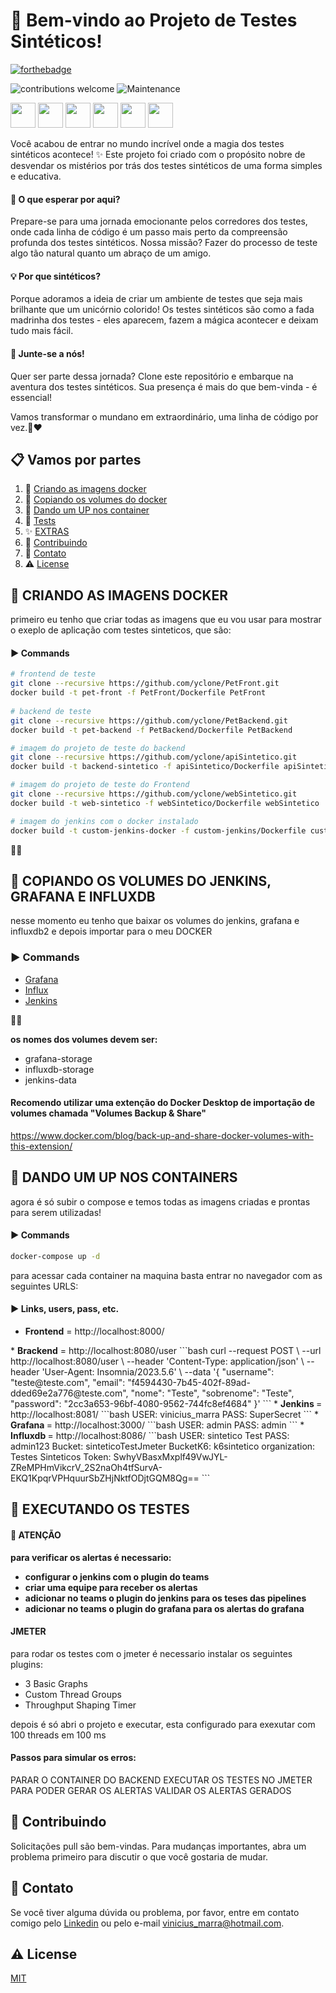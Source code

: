 # 🚀 Bem-vindo ao Projeto de Testes Sintéticos!
[![forthebadge](http://forthebadge.com/images/badges/built-with-love.svg)](http://forthebadge.com)

![contributions welcome](https://img.shields.io/badge/contributions-welcome-brightgreen.svg?style=flat) ![Maintenance](https://img.shields.io/badge/Maintained%3F-yes-green.svg)

<img loading="" src="https://www.svgviewer.dev/static-svgs/34448/docker.svg" width="40" height="40"/> <img loading="" src="https://www.svgrepo.com/show/184143/java.svg" width="40" height="40"/> <img loading="" src="https://www.svgrepo.com/show/333604/spring-boot.svg" width="40" height="40"/> <img loading="" src="https://www.svgrepo.com/download/353625/cucumber.svg" width="40" height="40"/> <img loading="" src="https://www.svgrepo.com/show/373699/jenkins.svg" width="40" height="40"/> <img loading="" src="https://www.svgrepo.com/show/448457/grafana.svg" width="40" height="40"/>


Você acabou de entrar no mundo incrível onde a magia dos testes sintéticos acontece! ✨ Este projeto foi criado com o propósito nobre de desvendar os mistérios por trás dos testes sintéticos de uma forma simples e educativa.

#### 🧪 O que esperar por aqui?
Prepare-se para uma jornada emocionante pelos corredores dos testes, onde cada linha de código é um passo mais perto da compreensão profunda dos testes sintéticos. Nossa missão? Fazer do processo de teste algo tão natural quanto um abraço de um amigo.

#### 💡 Por que sintéticos?
Porque adoramos a ideia de criar um ambiente de testes que seja mais brilhante que um unicórnio colorido! Os testes sintéticos são como a fada madrinha dos testes - eles aparecem, fazem a mágica acontecer e deixam tudo mais fácil.

#### 🎉 Junte-se a nós!
Quer ser parte dessa jornada? Clone este repositório e embarque na aventura dos testes sintéticos. Sua presença é mais do que bem-vinda - é essencial!

Vamos transformar o mundano em extraordinário, uma linha de código por vez.🚀❤️




## 📋 Vamos por partes

1. 🐳 [Criando as imagens docker](#criando-as-imagens-docker)
2. 📅 [Copiando os volumes do docker](#copiando-volumes)
3. 🚀 [Dando um UP nos container](#dandoup-containers)
4. 🧪 [Tests](#tests)
5. ✨ [EXTRAS](#EXTRAS)
6. 🤝 [Contribuindo](#Contribuindo)
7. 👀 [Contato](#Contato)
7. ⚠️ [License](#License)

</n>
</n>

## <a name="criando-as-imagens-docker">🐳 CRIANDO AS IMAGENS DOCKER</a>

primeiro eu tenho que criar todas as imagens que eu vou usar para mostrar o exeplo de aplicação com testes sinteticos, que são:

#### ▶️ Commands
```bash
# frontend de teste
git clone --recursive https://github.com/yclone/PetFront.git
docker build -t pet-front -f PetFront/Dockerfile PetFront
	
# backend de teste
git clone --recursive https://github.com/yclone/PetBackend.git
docker build -t pet-backend -f PetBackend/Dockerfile PetBackend

# imagem do projeto de teste do backend
git clone --recursive https://github.com/yclone/apiSintetico.git
docker build -t backend-sintetico -f apiSintetico/Dockerfile apiSintetico

# imagem do projeto de teste do Frontend
git clone --recursive https://github.com/yclone/webSintetico.git
docker build -t web-sintetico -f webSintetico/Dockerfile webSintetico

# imagem do jenkins com o docker instalado
docker build -t custom-jenkins-docker -f custom-jenkins/Dockerfile custom-jenkins

```
🚀🚀
</n>
</n>
## <a name="copiando-volumes">📅 COPIANDO OS VOLUMES DO JENKINS, GRAFANA E INFLUXDB </a>

nesse momento eu tenho que baixar os volumes do jenkins, grafana e influxdb2 e depois importar para o meu DOCKER

### ▶️ Commands

* [Grafana](https://drive.google.com/file/d/1SiQxVrVLUx7LflFvbiwStCKKiaq-J3BC/view?usp=drive_link) 
* [Influx](https://drive.google.com/file/d/1XbzbeLVHQ9ky2vzD5KxN-8781WHn6-F-/view?usp=drive_link) 
* [Jenkins](https://drive.google.com/file/d/1XLAzddXAj-428q-YE7Taa9JG2vrQGd7W/view?usp=drive_link) 

🚀🚀


<b> os nomes dos volumes devem ser: </b>
* grafana-storage
* influxdb-storage
* jenkins-data

#### Recomendo utilizar uma extenção do Docker Desktop de importação de volumes chamada "Volumes Backup & Share"
https://www.docker.com/blog/back-up-and-share-docker-volumes-with-this-extension/
</n>
</n>

## <a name="dandoup-containers">🚀 DANDO UM UP NOS CONTAINERS </a>

agora é só subir o compose e temos todas as imagens criadas e prontas para serem utilizadas!

#### ▶️ Commands
```bash
docker-compose up -d
```

para acessar cada container na maquina basta entrar no navegador com as seguintes URLS:

#### ▶️ Links, users, pass, etc.
* <b>Frontend</b> = http://localhost:8000/
</n>
</n>
* <b>Brackend</b> = http://localhost:8080/user
```bash
curl --request POST \
  --url http://localhost:8080/user \
  --header 'Content-Type: application/json' \
  --header 'User-Agent: Insomnia/2023.5.6' \
  --data '{
		"username": "teste@teste.com",
		"email": "f4594430-7b45-402f-89ad-dded69e2a776@teste.com",
		"nome": "Teste",
		"sobrenome": "Teste",
		"password": "2cc3a653-96bf-4080-9562-744fc8ef4684"
}'
```
* <b> Jenkins </b> = http://localhost:8081/
```bash
    USER: vinicius_marra
    PASS: SuperSecret
```
* <b> Grafana </b> = http://localhost:3000/ 
```bash
    USER: admin
    PASS: admin
```
* <b> Influxdb </b> = http://localhost:8086/
```bash
    USER: sintetico Test
    PASS: admin123
    Bucket: sinteticoTestJmeter
    BucketK6: k6sintetico
    organization:  Testes Sinteticos
    Token: SwhyVBasxMxplf49VwJYL-ZReMPHmVikcrV_2S2naOh4tfSurvA-EKQ1KpqrVPHquurSbZHjNktfODjtGQM8Qg==
```

## <a name="tests">🧪 EXECUTANDO OS TESTES</a>

#### 📣 ATENÇÃO

<b>para verificar os alertas é necessario:
* configurar o jenkins com o plugin do teams
* criar uma equipe para receber os alertas
* adicionar no teams o plugin do jenkins para os teses das pipelines
* adicionar no teams o plugin do grafana para os alertas do grafana
</b>

#### JMETER

para rodar os testes com o jmeter é necessario instalar os seguintes plugins:

* 3 Basic Graphs
* Custom Thread Groups
* Throughput Shaping Timer

depois é só abri o projeto e executar, esta configurado para exexutar com 100 threads em 100 ms

#### Passos para simular os erros:
PARAR O CONTAINER DO BACKEND
EXECUTAR OS TESTES NO JMETER PARA PODER GERAR OS ALERTAS
VALIDAR OS ALERTAS GERADOS


## <a name="Contribuindo"> 🤝 Contribuindo </a>

Solicitações pull são bem-vindas. Para mudanças importantes, abra um problema primeiro
para discutir o que você gostaria de mudar.


## <a name="Contato"> 👀 Contato </a>
Se você tiver alguma dúvida ou problema, por favor, entre em contato comigo pelo [Linkedin](https://www.linkedin.com/in/vinicius-marra-santos-20b17949/) ou pelo e-mail vinicius_marra@hotmail.com.

## <a name="License">⚠️ License </a>

[MIT](https://github.com/yclone)